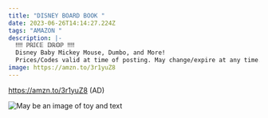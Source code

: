 ```yaml
---
title: "DISNEY BOARD BOOK "
date: 2023-06-26T14:14:27.224Z
tags: "AMAZON "
description: |-
  ‼️‼️ ℙℝ𝕀ℂ𝔼 𝔻ℝ𝕆ℙ ‼️‼️
  Disney Baby Mickey Mouse, Dumbo, and More! 
  Prices/Codes valid at time of posting. May change/expire at any time. 
image: https://amzn.to/3r1yuZ8
---
```

https://amzn.to/3r1yuZ8 (AD) <!--StartFragment-->

![May be an image of toy and text](https://scontent.fccu11-1.fna.fbcdn.net/v/t39.30808-6/354937797_10159920658074163_2112076556669770307_n.jpg?_nc_cat=105&cb=99be929b-59f725be&ccb=1-7&_nc_sid=5cd70e&_nc_ohc=v3Jk1oP4lSIAX8NStVs&_nc_ht=scontent.fccu11-1.fna&oh=00_AfBQw36ILhyYKO6IUrw9_Ooncax-lhfMgPTXPfFOysY37g&oe=649E6463)

<!--EndFragment-->